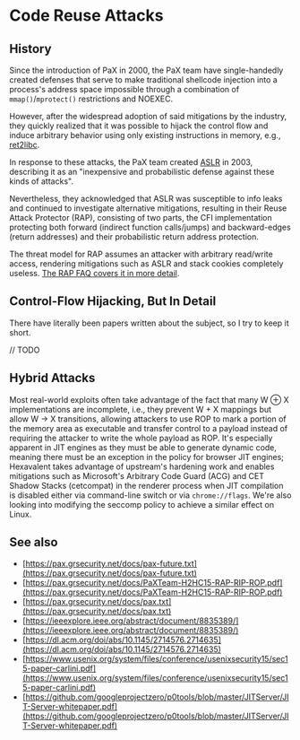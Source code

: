 # Code Reuse Attacks

## History

Since the introduction of PaX in 2000, the PaX team have single-handedly
created defenses that serve to make traditional shellcode injection into a
process's address space impossible through a combination of
`mmap()`/`mprotect()` restrictions and NOEXEC.

However, after the widespread adoption of said mitigations by the industry,
they quickly realized that it was possible to hijack the control flow and
induce arbitrary behavior using only existing instructions in memory, e.g.,
[ret2libc](https://seclists.org/bugtraq/1997/Aug/63).

In response to these attacks, the PaX team created
[ASLR](https://pax.grsecurity.net/docs/aslr.txt) in 2003, describing it as an
"inexpensive and probabilistic defense against these kinds of attacks".

Nevertheless, they acknowledged that ASLR was susceptible to info leaks and
continued to investigate alternative mitigations, resulting in their Reuse
Attack Protector (RAP), consisting of two parts, the CFI implementation
protecting both forward (indirect function calls/jumps) and
backward-edges (return addresses) and their probabilistic return address
protection.

The threat model for RAP assumes an attacker with arbitrary read/write access,
rendering mitigations such as ASLR and stack cookies completely useless.
[The RAP FAQ covers it in more detail](https://grsecurity.net/rap_faq).

## Control-Flow Hijacking, But In Detail

There have literally been papers written about the subject, so I try to keep
it short.

// TODO

## Hybrid Attacks

Most real-world exploits often take advantage of the fact that many W ⊕ X
implementations are incomplete, i.e., they prevent W + X mappings but allow W →
X transitions, allowing attackers to use ROP to mark a portion of the memory
area as executable and transfer control to a payload instead of requiring the
attacker to write the whole payload as ROP. It's especially apparent in JIT
engines as they must be able to generate dynamic code, meaning there must be an
exception in the policy for browser JIT engines; Hexavalent takes advantage of
upstream's hardening work and enables mitigations such as Microsoft's Arbitrary
Code Guard (ACG) and CET Shadow Stacks (cetcompat) in the renderer process
when JIT compilation is disabled either via command-line switch or via
`chrome://flags`. We're also looking into modifying the seccomp policy to 
achieve a similar effect on Linux.

## See also

*   [https://pax.grsecurity.net/docs/pax-future.txt](https://pax.grsecurity.net/docs/pax-future.txt)
*   [https://pax.grsecurity.net/docs/PaXTeam-H2HC15-RAP-RIP-ROP.pdf](https://pax.grsecurity.net/docs/PaXTeam-H2HC15-RAP-RIP-ROP.pdf)
*   [https://pax.grsecurity.net/docs/pax.txt](https://pax.grsecurity.net/docs/pax.txt)
*   [https://ieeexplore.ieee.org/abstract/document/8835389/](https://ieeexplore.ieee.org/abstract/document/8835389/)
*   [https://dl.acm.org/doi/abs/10.1145/2714576.2714635](https://dl.acm.org/doi/abs/10.1145/2714576.2714635)
*   [https://www.usenix.org/system/files/conference/usenixsecurity15/sec15-paper-carlini.pdf](https://www.usenix.org/system/files/conference/usenixsecurity15/sec15-paper-carlini.pdf)
*   [https://github.com/googleprojectzero/p0tools/blob/master/JITServer/JIT-Server-whitepaper.pdf](https://github.com/googleprojectzero/p0tools/blob/master/JITServer/JIT-Server-whitepaper.pdf)
